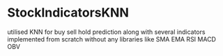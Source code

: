 ﻿# StockIndicatorsKNN
utilised KNN for buy sell hold prediction along with several indicators implemented from scratch without any libraries like SMA EMA RSI MACD OBV
